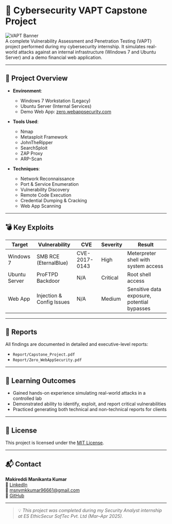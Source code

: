 # 🔐 Cybersecurity VAPT Capstone Project

![VAPT Banner](https://img.shields.io/badge/Status-Completed-green)  
A complete Vulnerability Assessment and Penetration Testing (VAPT) project performed during my cybersecurity internship. It simulates real-world attacks against an internal infrastructure (Windows 7 and Ubuntu Server) and a demo financial web application.

---

## 📌 Project Overview

- **Environment**:  
  - Windows 7 Workstation (Legacy)  
  - Ubuntu Server (Internal Services)  
  - Demo Web App: [zero.webappsecurity.com](http://zero.webappsecurity.com)

- **Tools Used**:
  - Nmap
  - Metasploit Framework
  - JohnTheRipper
  - SearchSploit
  - ZAP Proxy
  - ARP-Scan

- **Techniques**:
  - Network Reconnaissance
  - Port & Service Enumeration
  - Vulnerability Discovery
  - Remote Code Execution
  - Credential Dumping & Cracking
  - Web App Scanning

---

## 💣 Key Exploits

| Target        | Vulnerability                 | CVE         | Severity | Result     |
|---------------|-------------------------------|-------------|----------|------------|
| Windows 7     | SMB RCE (EternalBlue)         | CVE-2017-0143 | High    | Meterpreter shell with system access |
| Ubuntu Server | ProFTPD Backdoor              | N/A         | Critical | Root shell access |
| Web App       | Injection & Config Issues     | N/A         | Medium   | Sensitive data exposure, potential bypasses |

---

## 📂 Reports

All findings are documented in detailed and executive-level reports:

- `Report/Capstone_Project.pdf`
- `Report/Zero_WebAppSecurity.pdf`

---


## 🧠 Learning Outcomes

- Gained hands-on experience simulating real-world attacks in a controlled lab
- Demonstrated ability to identify, exploit, and report critical vulnerabilities
- Practiced generating both technical and non-technical reports for clients

---

## 📜 License

This project is licensed under the [MIT License](LICENSE).

---

## 📬 Contact

**Makireddi Manikanta Kumar**  
🔗 [LinkedIn](https://linkedin.com/in/manikanta-kumar-makireddi)  
📧 msnvmkkumar96661@gmail.com  
🐙 [GitHub](https://github.com/0xCyberSleuth)

---

> 💡 *This project was completed during my Security Analyst internship at ES EthicSecur SofTec Pvt. Ltd (Mar–Apr 2025).*